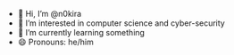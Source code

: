 - 👋 Hi, I’m @n0kira
- 👀 I’m interested in computer science and cyber-security
- 🌱 I’m currently learning something
- 😄 Pronouns: he/him
